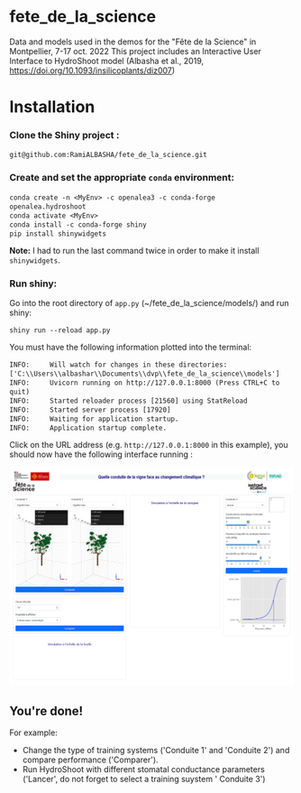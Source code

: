 fete_de_la_science
==================
Data and models used in the demos for the "Fête de la Science" in Montpellier, 7-17 oct. 2022
This project includes an Interactive User Interface to HydroShoot model (Albasha et al., 2019, https://doi.org/10.1093/insilicoplants/diz007)

# Installation

### Clone the Shiny project :

    git@github.com:RamiALBASHA/fete_de_la_science.git

### Create and set the appropriate `conda` environment:

    conda create -n <MyEnv> -c openalea3 -c conda-forge openalea.hydroshoot
    conda activate <MyEnv>
    conda install -c conda-forge shiny
    pip install shinywidgets

**Note:** I had to run the last command twice in order to make it install `shinywidgets`.

### Run shiny:

Go into the root directory of `app.py` (~/fete_de_la_science/models/) and run shiny:

    shiny run --reload app.py

You must have the following information plotted into the terminal:

    INFO:     Will watch for changes in these directories: ['C:\\Users\\albashar\\Documents\\dvp\\fete_de_la_science\\models']
    INFO:     Uvicorn running on http://127.0.0.1:8000 (Press CTRL+C to quit)
    INFO:     Started reloader process [21560] using StatReload
    INFO:     Started server process [17920]
    INFO:     Waiting for application startup.
    INFO:     Application startup complete.

Click on the URL address (e.g. `http://127.0.0.1:8000` in this example), you should now have the following
interface running :

<img src="models/figs/snapshot_ui_start.png" alt="Illustration of inputs and outputs of HydroShoot">

## You're done!

For example:

- Change the type of training systems ('Conduite 1' and 'Conduite 2') and compare performance ('Comparer').
- Run HydroShoot with different stomatal conductance parameters ('Lancer', do not forget to select a training suystem '
  Conduite 3') 
